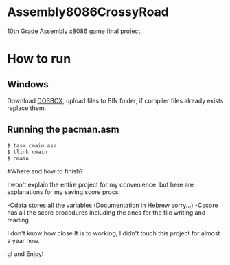 # Assembly8086CrossyRoad
10th Grade Assembly x8086 game final project. 

# How to run
## Windows
Download [DOSBOX](https://sourceforge.net/projects/dosbox/files/latest/download), upload files to BIN folder, if compiler files already exists replace them.

## Running the pacman.asm
```sh
$ tasm cmain.asm
$ tlink cmain
$ cmain
```
#Where and how to finish?

I won't explain the entire project for my convenience. but here are explanations for my saving score procs:

-Cdata stores all the variables (Documentation in Hebrew sorry...)
-Cscore has all the score procedures including the ones for the file writing and reading.

I don't know how close It is to working, I didn't touch this project for almost a year now. 

gl and Enjoy!
